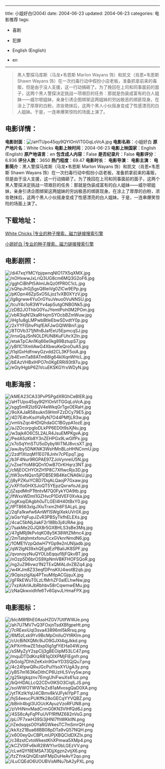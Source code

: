
---
title: 小姐好白(2004)
date: 2004-06-23
updated: 2004-06-23
categories: 电影推荐
tags:
- 喜剧
- 犯罪

- English (English)
- en
---


> 黑人警探马库斯（马龙•韦恩斯 Marlon Wayans 饰）和凯文（肖恩•韦恩斯 Shawn Wayans 饰）在一次扫毒行动中假扮小店老板，准备抓拿前来的毒贩，但是由于没人支援，这一行动搞砸了。为了挽回在上司和同事面前的面子，这两个黑人警探决定挑战一项艰巨的任务：那就是伪装成富有的白人姐妹——威尔顿姐妹，亲身引诱企图绑架这两姐妹的穷凶极恶的绑匪现身。在涂上了厚厚的白粉，浓妆艳抹后，这两个黑人小伙摇身变成了性感漂亮的白人姐妹。于是，一连串爆笑惊险的场面上演了。

## **电影详情**：

**电影封面**：<img src="https://image.tmdb.org/t/p/w200/aHTUpo45qy9QYIOnVITGGqLoVcA.jpg" alt="/aHTUpo45qy9QYIOnVITGGqLoVcA.jpg" title="/aHTUpo45qy9QYIOnVITGGqLoVcA.jpg">
**电影名称**：小姐好白
**原产地片名**：White Chicks
**电影上映时间**：2004-06-23
**电影上映国家**：English (English)
**原产地语言**：en
**包含成人内容**：False
**是否纪录片**：False
**电影评分**：6.936
**评分人数**：3650
**热门程度**：69.47
**电影时长**：
**电影导演**：
**电影主演**：
**电影简介**：黑人警探马库斯（马龙•韦恩斯 Marlon Wayans 饰）和凯文（肖恩•韦恩斯 Shawn Wayans 饰）在一次扫毒行动中假扮小店老板，准备抓拿前来的毒贩，但是由于没人支援，这一行动搞砸了。为了挽回在上司和同事面前的面子，这两个黑人警探决定挑战一项艰巨的任务：那就是伪装成富有的白人姐妹——威尔顿姐妹，亲身引诱企图绑架这两姐妹的穷凶极恶的绑匪现身。在涂上了厚厚的白粉，浓妆艳抹后，这两个黑人小伙摇身变成了性感漂亮的白人姐妹。于是，一连串爆笑惊险的场面上演了。

## **下载地址**：
[White Chicks |专业的种子搜索、磁力链接搜索引擎](https://movie.amd794.com:2083/?search=White%20Chicks&ordering=&mode=match_phrase&page_size=10&page=1)

[小姐好白 |专业的种子搜索、磁力链接搜索引擎](https://movie.amd794.com:2083/?search=%E5%B0%8F%E5%A7%90%E5%A5%BD%E7%99%BD&ordering=&mode=match_phrase&page_size=10&page=1)
 

## **电影剧照**：
<img src="https://image.tmdb.org/t/p/original/di47xqYMCYpjqwnqNlO17X5qXMX.jpg" alt="/di47xqYMCYpjqwnqNlO17X5qXMX.jpg" title="/di47xqYMCYpjqwnqNlO17X5qXMX.jpg"><img src="https://image.tmdb.org/t/p/original/nOHxwwJxLriQ3UG8cm6MQ3G2oF6.jpg" alt="/nOHxwwJxLriQ3UG8cm6MQ3G2oF6.jpg" title="/nOHxwwJxLriQ3UG8cm6MQ3G2oF6.jpg"><img src="https://image.tmdb.org/t/p/original/gghCiBhPt5AImIJkQz0fPR0C1cL.jpg" alt="/gghCiBhPt5AImIJkQz0fPR0C1cL.jpg" title="/gghCiBhPt5AImIJkQz0fPR0C1cL.jpg"><img src="https://image.tmdb.org/t/p/original/sQhpJhGj5gsQ8IeiVg0ZlCw9EPp.jpg" alt="/sQhpJhGj5gsQ8IeiVg0ZlCw9EPp.jpg" title="/sQhpJhGj5gsQ8IeiVg0ZlCw9EPp.jpg"><img src="https://image.tmdb.org/t/p/original/pKOpn46ZpSxO5iLjoz1vXB0XYzV.jpg" alt="/pKOpn46ZpSxO5iLjoz1vXB0XYzV.jpg" title="/pKOpn46ZpSxO5iLjoz1vXB0XYzV.jpg"><img src="https://image.tmdb.org/t/p/original/lg8grww4YuOrGYsuVeuo0VuNNSU.jpg" alt="/lg8grww4YuOrGYsuVeuo0VuNNSU.jpg" title="/lg8grww4YuOrGYsuVeuo0VuNNSU.jpg"><img src="https://image.tmdb.org/t/p/original/tcuY4c1oR3WYv4apSutgONBGNk5.jpg" alt="/tcuY4c1oR3WYv4apSutgONBGNk5.jpg" title="/tcuY4c1oR3WYv4apSutgONBGNk5.jpg"><img src="https://image.tmdb.org/t/p/original/zDB2JOThbG0YuJYemtPoh0M2POm.jpg" alt="/zDB2JOThbG0YuJYemtPoh0M2POm.jpg" title="/zDB2JOThbG0YuJYemtPoh0M2POm.jpg"><img src="https://image.tmdb.org/t/p/original/vbR3iqN12kaRHxjmSYOcbBZmWuw.jpg" alt="/vbR3iqN12kaRHxjmSYOcbBZmWuw.jpg" title="/vbR3iqN12kaRHxjmSYOcbBZmWuw.jpg"><img src="https://image.tmdb.org/t/p/original/iHg1u8gLMPwbBtleEbwSDvdtY0p.jpg" alt="/iHg1u8gLMPwbBtleEbwSDvdtY0p.jpg" title="/iHg1u8gLMPwbBtleEbwSDvdtY0p.jpg"><img src="https://image.tmdb.org/t/p/original/2xYYFIShvPIqfEAFJwGQlWl8ni1.jpg" alt="/2xYYFIShvPIqfEAFJwGQlWl8ni1.jpg" title="/2xYYFIShvPIqfEAFJwGQlWl8ni1.jpg"><img src="https://image.tmdb.org/t/p/original/8TOVb371jNfnBJafEeU5EpmcqSJ.jpg" alt="/8TOVb371jNfnBJafEeU5EpmcqSJ.jpg" title="/8TOVb371jNfnBJafEeU5EpmcqSJ.jpg"><img src="https://image.tmdb.org/t/p/original/irnxQqJSnNOLDfUN8KuFUhrX2ln.jpg" alt="/irnxQqJSnNOLDfUN8KuFUhrX2ln.jpg" title="/irnxQqJSnNOLDfUN8KuFUhrX2ln.jpg"><img src="https://image.tmdb.org/t/p/original/etakTpCAn1Kq66e0kg89BztupS7.jpg" alt="/etakTpCAn1Kq66e0kg89BztupS7.jpg" title="/etakTpCAn1Kq66e0kg89BztupS7.jpg"><img src="https://image.tmdb.org/t/p/original/yBI1C1XmliAwG4XbwuKeQroOuA5.jpg" alt="/yBI1C1XmliAwG4XbwuKeQroOuA5.jpg" title="/yBI1C1XmliAwG4XbwuKeQroOuA5.jpg"><img src="https://image.tmdb.org/t/p/original/t1qIGxHdfnwyGzvdd2CL3KF5oiA.jpg" alt="/t1qIGxHdfnwyGzvdd2CL3KF5oiA.jpg" title="/t1qIGxHdfnwyGzvdd2CL3KF5oiA.jpg"><img src="https://image.tmdb.org/t/p/original/b4EvmTa88ATm68lg64klXqnWHcL.jpg" alt="/b4EvmTa88ATm68lg64klXqnWHcL.jpg" title="/b4EvmTa88ATm68lg64klXqnWHcL.jpg"><img src="https://image.tmdb.org/t/p/original/bEAzVHBxIHPO7n0KgERRi93t97u.jpg" alt="/bEAzVHBxIHPO7n0KgERRi93t97u.jpg" title="/bEAzVHBxIHPO7n0KgERRi93t97u.jpg"><img src="https://image.tmdb.org/t/p/original/eGlylHgbP6ZIVcuEKSKGYrxWDyN.jpg" alt="/eGlylHgbP6ZIVcuEKSKGYrxWDyN.jpg" title="/eGlylHgbP6ZIVcuEKSKGYrxWDyN.jpg">

## **电影海报**：
<img src="https://image.tmdb.org/t/p/original/kMEA23CA33PvP5PgdXRGhCeBlER.jpg" alt="/kMEA23CA33PvP5PgdXRGhCeBlER.jpg" title="/kMEA23CA33PvP5PgdXRGhCeBlER.jpg"><img src="https://image.tmdb.org/t/p/original/aHTUpo45qy9QYIOnVITGGqLoVcA.jpg" alt="/aHTUpo45qy9QYIOnVITGGqLoVcA.jpg" title="/aHTUpo45qy9QYIOnVITGGqLoVcA.jpg"><img src="https://image.tmdb.org/t/p/original/sgg5mR2Iz6QV4eWkqGrTgxOERaH.jpg" alt="/sgg5mR2Iz6QV4eWkqGrTgxOERaH.jpg" title="/sgg5mR2Iz6QV4eWkqGrTgxOERaH.jpg"><img src="https://image.tmdb.org/t/p/original/9oXAJaR58sukn59HmFZzDCy79E5.jpg" alt="/9oXAJaR58sukn59HmFZzDCy79E5.jpg" title="/9oXAJaR58sukn59HmFZzDCy79E5.jpg"><img src="https://image.tmdb.org/t/p/original/4D7E4tvKsoYsRyN7O44PMfjLR3w.jpg" alt="/4D7E4tvKsoYsRyN7O44PMfjLR3w.jpg" title="/4D7E4tvKsoYsRyN7O44PMfjLR3w.jpg"><img src="https://image.tmdb.org/t/p/original/vmVsZqc4HDIQhdaGC1BGypA1ozE.jpg" alt="/vmVsZqc4HDIQhdaGC1BGypA1ozE.jpg" title="/vmVsZqc4HDIQhdaGC1BGypA1ozE.jpg"><img src="https://image.tmdb.org/t/p/original/aJZOcorpgloDLkPP6ED0t9sXjNu.jpg" alt="/aJZOcorpgloDLkPP6ED0t9sXjNu.jpg" title="/aJZOcorpgloDLkPP6ED0t9sXjNu.jpg"><img src="https://image.tmdb.org/t/p/original/w3ajk4O6C5L2ALR4JsuEMPKgvA.jpg" alt="/w3ajk4O6C5L2ALR4JsuEMPKgvA.jpg" title="/w3ajk4O6C5L2ALR4JsuEMPKgvA.jpg"><img src="https://image.tmdb.org/t/p/original/PedA5zKb8Y3nZEHPGx9LwGlfPx.jpg" alt="/PedA5zKb8Y3nZEHPGx9LwGlfPx.jpg" title="/PedA5zKb8Y3nZEHPGx9LwGlfPx.jpg"><img src="https://image.tmdb.org/t/p/original/x7oSqYmSTU5oDybyWiTMJ8vcsXT.jpg" alt="/x7oSqYmSTU5oDybyWiTMJ8vcsXT.jpg" title="/x7oSqYmSTU5oDybyWiTMJ8vcsXT.jpg"><img src="https://image.tmdb.org/t/p/original/awJby5DNKNK3WsHMnBLoHHNCnmU.jpg" alt="/awJby5DNKNK3WsHMnBLoHHNCnmU.jpg" title="/awJby5DNKNK3WsHMnBLoHHNCnmU.jpg"><img src="https://image.tmdb.org/t/p/original/2zdf1XtzqM11E078Jnhr7cPEpqT.jpg" alt="/2zdf1XtzqM11E078Jnhr7cPEpqT.jpg" title="/2zdf1XtzqM11E078Jnhr7cPEpqT.jpg"><img src="https://image.tmdb.org/t/p/original/b3F4Nur9RGPAE97ZJoVynreiU5N.jpg" alt="/b3F4Nur9RGPAE97ZJoVynreiU5N.jpg" title="/b3F4Nur9RGPAE97ZJoVynreiU5N.jpg"><img src="https://image.tmdb.org/t/p/original/vZoe1YoM8QDn1OwB7OrKHqrz3NT.jpg" alt="/vZoe1YoM8QDn1OwB7OrKHqrz3NT.jpg" title="/vZoe1YoM8QDn1OwB7OrKHqrz3NT.jpg"><img src="https://image.tmdb.org/t/p/original/cMjEOCHYOtZH1P8C7XfIwcRjs3D.jpg" alt="/cMjEOCHYOtZH1P8C7XfIwcRjs3D.jpg" title="/cMjEOCHYOtZH1P8C7XfIwcRjs3D.jpg"><img src="https://image.tmdb.org/t/p/original/tW3ovNQsn5jPDB5E9B4KeCNA6kU.jpg" alt="/tW3ovNQsn5jPDB5E9B4KeCNA6kU.jpg" title="/tW3ovNQsn5jPDB5E9B4KeCNA6kU.jpg"><img src="https://image.tmdb.org/t/p/original/j8yPZKuiYCBD7DqALQaojP7Gxaw.jpg" alt="/j8yPZKuiYCBD7DqALQaojP7Gxaw.jpg" title="/j8yPZKuiYCBD7DqALQaojP7Gxaw.jpg"><img src="https://image.tmdb.org/t/p/original/vXFI1o0HXSJoQT5YEpzQxrwfoJd.jpg" alt="/vXFI1o0HXSJoQT5YEpzQxrwfoJd.jpg" title="/vXFI1o0HXSJoQT5YEpzQxrwfoJd.jpg"><img src="https://image.tmdb.org/t/p/original/jZspdMnPTttntvM7Q0FykYOA9tb.jpg" alt="/jZspdMnPTttntvM7Q0FykYOA9tb.jpg" title="/jZspdMnPTttntvM7Q0FykYOA9tb.jpg"><img src="https://image.tmdb.org/t/p/original/lfWxxWDml1GZHvcP1DdVEF0Xvka.jpg" alt="/lfWxxWDml1GZHvcP1DdVEF0Xvka.jpg" title="/lfWxxWDml1GZHvcP1DdVEF0Xvka.jpg"><img src="https://image.tmdb.org/t/p/original/ogKxqiDAgbh0uTLGEI4H40tBxY0.jpg" alt="/ogKxqiDAgbh0uTLGEI4H40tBxY0.jpg" title="/ogKxqiDAgbh0uTLGEI4H40tBxY0.jpg"><img src="https://image.tmdb.org/t/p/original/tPT8663xlgJXluTrxm2h6FSALpL.jpg" alt="/tPT8663xlgJXluTrxm2h6FSALpL.jpg" title="/tPT8663xlgJXluTrxm2h6FSALpL.jpg"><img src="https://image.tmdb.org/t/p/original/2qFa1kwfw6AnWf1SWglXekUVr0X.jpg" alt="/2qFa1kwfw6AnWf1SWglXekUVr0X.jpg" title="/2qFa1kwfw6AnWf1SWglXekUVr0X.jpg"><img src="https://image.tmdb.org/t/p/original/aGsrYqFupJZvR3PBSyTkfhELEXs.jpg" alt="/aGsrYqFupJZvR3PBSyTkfhELEXs.jpg" title="/aGsrYqFupJZvR3PBSyTkfhELEXs.jpg"><img src="https://image.tmdb.org/t/p/original/4caC5bNljJiakF2r18Bb3j4URAe.jpg" alt="/4caC5bNljJiakF2r18Bb3j4URAe.jpg" title="/4caC5bNljJiakF2r18Bb3j4URAe.jpg"><img src="https://image.tmdb.org/t/p/original/7sakMe2GJQX8r5GXBHLS3sBe3Mq.jpg" alt="/7sakMe2GJQX8r5GXBHLS3sBe3Mq.jpg" title="/7sakMe2GJQX8r5GXBHLS3sBe3Mq.jpg"><img src="https://image.tmdb.org/t/p/original/47gMRj9kPvIqKO8y5K38WtZMmc4.jpg" alt="/47gMRj9kPvIqKO8y5K38WtZMmc4.jpg" title="/47gMRj9kPvIqKO8y5K38WtZMmc4.jpg"><img src="https://image.tmdb.org/t/p/original/2mTatqhmtxfonuCcxGVknrNmdN6.jpg" alt="/2mTatqhmtxfonuCcxGVknrNmdN6.jpg" title="/2mTatqhmtxfonuCcxGVknrNmdN6.jpg"><img src="https://image.tmdb.org/t/p/original/1OME1VzpQdwH7YGp9e2nUNIjadb.jpg" alt="/1OME1VzpQdwH7YGp9e2nUNIjadb.jpg" title="/1OME1VzpQdwH7YGp9e2nUNIjadb.jpg"><img src="https://image.tmdb.org/t/p/original/qW2lgN39xhQEgdEzPBaIiJK8SPF.jpg" alt="/qW2lgN39xhQEgdEzPBaIiJK8SPF.jpg" title="/qW2lgN39xhQEgdEzPBaIiJK8SPF.jpg"><img src="https://image.tmdb.org/t/p/original/qvonoyzNuQYOLbEqquf8jFQkvBT.jpg" alt="/qvonoyzNuQYOLbEqquf8jFQkvBT.jpg" title="/qvonoyzNuQYOLbEqquf8jFQkvBT.jpg"><img src="https://image.tmdb.org/t/p/original/nOzp5D6brOS9XpNmVBKFHOFSQoR.jpg" alt="/nOzp5D6brOS9XpNmVBKFHOFSQoR.jpg" title="/nOzp5D6brOS9XpNmVBKFHOFSQoR.jpg"><img src="https://image.tmdb.org/t/p/original/ng2uZ96vwz1N2TExQMALdvZBZq4.jpg" alt="/ng2uZ96vwz1N2TExQMALdvZBZq4.jpg" title="/ng2uZ96vwz1N2TExQMALdvZBZq4.jpg"><img src="https://image.tmdb.org/t/p/original/w4KJm8Z33eqfDPnsKIU4wotB2qb.jpg" alt="/w4KJm8Z33eqfDPnsKIU4wotB2qb.jpg" title="/w4KJm8Z33eqfDPnsKIU4wotB2qb.jpg"><img src="https://image.tmdb.org/t/p/original/9OpiszlgXaj4PTxuMtIpACGjquX.jpg" alt="/9OpiszlgXaj4PTxuMtIpACGjquX.jpg" title="/9OpiszlgXaj4PTxuMtIpACGjquX.jpg"><img src="https://image.tmdb.org/t/p/original/gFRkEWuT0LzLfMrhZF0aIELhwNw.jpg" alt="/gFRkEWuT0LzLfMrhZF0aIELhwNw.jpg" title="/gFRkEWuT0LzLfMrhZF0aIELhwNw.jpg"><img src="https://image.tmdb.org/t/p/original/7xzAlArIAJbRbhbv58rCqwmwEMu.jpg" alt="/7xzAlArIAJbRbhbv58rCqwmwEMu.jpg" title="/7xzAlArIAJbRbhbv58rCqwmwEMu.jpg"><img src="https://image.tmdb.org/t/p/original/zNaQkwxidhfe6Tv6GpvJLHmaFPX.jpg" alt="/zNaQkwxidhfe6Tv6GpvJLHmaFPX.jpg" title="/zNaQkwxidhfe6Tv6GpvJLHmaFPX.jpg">

## **电影图标**：
<img src="https://image.tmdb.org/t/p/original/blciM8fBhE0AssHZGV7UtlfWWJe.png" alt="/blciM8fBhE0AssHZGV7UtlfWWJe.png" title="/blciM8fBhE0AssHZGV7UtlfWWJe.png"><img src="https://image.tmdb.org/t/p/original/ah7U7MV7vQ3FOxjnTsdXBfgpeHt.png" alt="/ah7U7MV7vQ3FOxjnTsdXBfgpeHt.png" title="/ah7U7MV7vQ3FOxjnTsdXBfgpeHt.png"><img src="https://image.tmdb.org/t/p/original/7cREexiUqI3sva43896ml5kRrsq.png" alt="/7cREexiUqI3sva43896ml5kRrsq.png" title="/7cREexiUqI3sva43896ml5kRrsq.png"><img src="https://image.tmdb.org/t/p/original/6M5zLxk9Yv9BcMpOnIluOYtRKIm.png" alt="/6M5zLxk9Yv9BcMpOnIluOYtRKIm.png" title="/6M5zLxk9Yv9BcMpOnIluOYtRKIm.png"><img src="https://image.tmdb.org/t/p/original/cUcBiNXQMc9iJO9GJXt4qjJkkd.png" alt="/cUcBiNXQMc9iJO9GJXt4qjJkkd.png" title="/cUcBiNXQMc9iJO9GJXt4qjJkkd.png"><img src="https://image.tmdb.org/t/p/original/kPXrHhwZE1dxp0Ig1gfYiEHa04W.png" alt="/kPXrHhwZE1dxp0Ig1gfYiEHa04W.png" title="/kPXrHhwZE1dxp0Ig1gfYiEHa04W.png"><img src="https://image.tmdb.org/t/p/original/sSMyZyY2spCIj3gBEOipM53LC47.png" alt="/sSMyZyY2spCIj3gBEOipM53LC47.png" title="/sSMyZyY2spCIj3gBEOipM53LC47.png"><img src="https://image.tmdb.org/t/p/original/mquDTDdKnzR81qOIXPMjFIEgnfr.png" alt="/mquDTDdKnzR81qOIXPMjFIEgnfr.png" title="/mquDTDdKnzR81qOIXPMjFIEgnfr.png"><img src="https://image.tmdb.org/t/p/original/bGolg7DhhZeKxln9GwYD3SQjQu7.png" alt="/bGolg7DhhZeKxln9GwYD3SQjQu7.png" title="/bGolg7DhhZeKxln9GwYD3SQjQu7.png"><img src="https://image.tmdb.org/t/p/original/4c24fpwQRvJGcPuIYsoXYUgA3y.png" alt="/4c24fpwQRvJGcPuIYsoXYUgA3y.png" title="/4c24fpwQRvJGcPuIYsoXYUgA3y.png"><img src="https://image.tmdb.org/t/p/original/yB57m163KeDithCP6UzHL5Vvy5w.png" alt="/yB57m163KeDithCP6UzHL5Vvy5w.png" title="/yB57m163KeDithCP6UzHL5Vvy5w.png"><img src="https://image.tmdb.org/t/p/original/g25klgkqznv7EmgUhiFwuXs61uz.png" alt="/g25klgkqznv7EmgUhiFwuXs61uz.png" title="/g25klgkqznv7EmgUhiFwuXs61uz.png"><img src="https://image.tmdb.org/t/p/original/bQrHDALLcQ2CDv0lKSO3CiqILJS.png" alt="/bQrHDALLcQ2CDv0lKSO3CiqILJS.png" title="/bQrHDALLcQ2CDv0lKSO3CiqILJS.png"><img src="https://image.tmdb.org/t/p/original/soiWWOTWW1eZx81aMvosgQaD0XA.png" alt="/soiWWOTWW1eZx81aMvosgQaD0XA.png" title="/soiWWOTWW1eZx81aMvosgQaD0XA.png"><img src="https://image.tmdb.org/t/p/original/ytTKzIkYqU4CBmv8kVJFyklYpPT.png" alt="/ytTKzIkYqU4CBmv8kVJFyklYpPT.png" title="/ytTKzIkYqU4CBmv8kVJFyklYpPT.png"><img src="https://image.tmdb.org/t/p/original/hjS4eeucPUKffk28oGECqYYVQBZ.png" alt="/hjS4eeucPUKffk28oGECqYYVQBZ.png" title="/hjS4eeucPUKffk28oGECqYYVQBZ.png"><img src="https://image.tmdb.org/t/p/original/bBnlr4bgl3UOUcKAyuzVzoRFUN8.png" alt="/bBnlr4bgl3UOUcKAyuzVzoRFUN8.png" title="/bBnlr4bgl3UOUcKAyuzVzoRFUN8.png"><img src="https://image.tmdb.org/t/p/original/ziVHiNnvMadCrmG0KN3VIHfQd6J.png" alt="/ziVHiNnvMadCrmG0KN3VIHfQd6J.png" title="/ziVHiNnvMadCrmG0KN3VIHfQd6J.png"><img src="https://image.tmdb.org/t/p/original/4SS6cAyFqPFuUVFfRfMZ682nVsG.png" alt="/4SS6cAyFqPFuUVFfRfMZ682nVsG.png" title="/4SS6cAyFqPFuUVFfRfMZ682nVsG.png"><img src="https://image.tmdb.org/t/p/original/pLi7F7xwH39Si3jHNI7fhWKkllN.png" alt="/pLi7F7xwH39Si3jHNI7fhWKkllN.png" title="/pLi7F7xwH39Si3jHNI7fhWKkllN.png"><img src="https://image.tmdb.org/t/p/original/rZedsqqsO0YaRGWkesTC7mSmrQH.png" alt="/rZedsqqsO0YaRGWkesTC7mSmrQH.png" title="/rZedsqqsO0YaRGWkesTC7mSmrQH.png"><img src="https://image.tmdb.org/t/p/original/kkXz21Bua68BB08pDTa9vQ57NQH.png" alt="/kkXz21Bua68BB08pDTa9vQ57NQH.png" title="/kkXz21Bua68BB08pDTa9vQ57NQH.png"><img src="https://image.tmdb.org/t/p/original/x6O0eyQvCBPLmUPjXBQCIdDXZIx.png" alt="/x6O0eyQvCBPLmUPjXBQCIdDXZIx.png" title="/x6O0eyQvCBPLmUPjXBQCIdDXZIx.png"><img src="https://image.tmdb.org/t/p/original/c38zstCvtoWkestKhXPmwa5XMp4.png" alt="/c38zstCvtoWkestKhXPmwa5XMp4.png" title="/c38zstCvtoWkestKhXPmwa5XMp4.png"><img src="https://image.tmdb.org/t/p/original/kCZV0IFv6kiR28WYIvr0bLGEzVV.png" alt="/kCZV0IFv6kiR28WYIvr0bLGEzVV.png" title="/kCZV0IFv6kiR28WYIvr0bLGEzVV.png"><img src="https://image.tmdb.org/t/p/original/cLwtQYf8EMSA73DjjXgzn2vtjX6.png" alt="/cLwtQYf8EMSA73DjjXgzn2vtjX6.png" title="/cLwtQYf8EMSA73DjjXgzn2vtjX6.png"><img src="https://image.tmdb.org/t/p/original/fzZYnkQhiQErahFMpDuHeAvY2qo.png" alt="/fzZYnkQhiQErahFMpDuHeAvY2qo.png" title="/fzZYnkQhiQErahFMpDuHeAvY2qo.png"><img src="https://image.tmdb.org/t/p/original/iLuCQEdO6UOUBVisMNu7bA2yPXL.png" alt="/iLuCQEdO6UOUBVisMNu7bA2yPXL.png" title="/iLuCQEdO6UOUBVisMNu7bA2yPXL.png">
